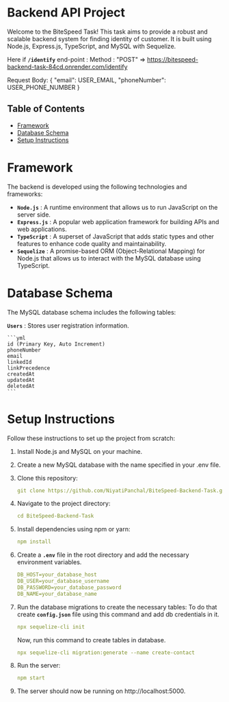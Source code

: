 # Backend API Project

Welcome to the BiteSpeed Task! This task aims to provide a robust and scalable backend system for finding identity of customer. It is built using Node.js, Express.js, TypeScript, and MySQL with Sequelize.

Here if **`/identify`** end-point : Method : "POST" => https://bitespeed-backend-task-84cd.onrender.com/identify

Request Body:
{
"email": USER_EMAIL,
"phoneNumber": USER_PHONE_NUMBER
}

## Table of Contents

<!--ts-->

- [Framework](#framework)
- [Database Schema](#database-schema)
- [Setup Instructions](#setup-instructions)
<!--te-->

# Framework

The backend is developed using the following technologies and frameworks:

- **`Node.js`** : A runtime environment that allows us to run JavaScript on the server side.
- **`Express.js`** : A popular web application framework for building APIs and web applications.
- **`TypeScript`** : A superset of JavaScript that adds static types and other features to enhance code quality and maintainability.
- **`Sequelize`** : A promise-based ORM (Object-Relational Mapping) for Node.js that allows us to interact with the MySQL database using TypeScript.

# Database Schema

The MySQL database schema includes the following tables:

**`Users`** : Stores user registration information.

    ```yml
    id (Primary Key, Auto Increment)
    phoneNumber
    email
    linkedId
    linkPrecedence
    createdAt
    updatedAt
    deletedAt
    ```

# Setup Instructions

Follow these instructions to set up the project from scratch:

1. Install Node.js and MySQL on your machine.

2. Create a new MySQL database with the name specified in your .env file.

3. Clone this repository:

   ```yml
   git clone https://github.com/NiyatiPanchal/BiteSpeed-Backend-Task.git
   ```

4. Navigate to the project directory:

   ```yml
   cd BiteSpeed-Backend-Task
   ```

5. Install dependencies using npm or yarn:

   ```yml
   npm install
   ```

6. Create a **`.env`** file in the root directory and add the necessary environment variables.

   ```yml
   DB_HOST=your_database_host
   DB_USER=your_database_username
   DB_PASSWORD=your_database_password
   DB_NAME=your_database_name
   ```

7. Run the database migrations to create the necessary tables:
   To do that create **`config.json`** file using this command and add db credentials in it.

   ```yml
   npx sequelize-cli init
   ```

   Now, run this command to create tables in database.

   ```yml
   npx sequelize-cli migration:generate --name create-contact
   ```

8. Run the server:

   ```yml
   npm start
   ```

9. The server should now be running on http://localhost:5000.
